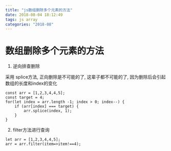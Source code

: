 ```yaml
---
title: "js数组删除多个元素的方法"
date: 2018-08-04 18:12:49
tags: js array
categories: "2018-08"
---
```

# 数组删除多个元素的方法

1. 逆向排查删除

采用 splice方法, 正向删除是不可能的了, 这辈子都不可能的了, 因为删除后会引起数组的长度和index的变化

```
const arr = [1,2,3,4,4,5];
const target = 4;
for(let index = arr.length -1; index > 0; index--) {
    if (arr[index] === target) {
        arr.splice(index, 1);
    }
}
```
2. filter方法进行查询

```
let arr = [1,2,3,4,4,5];
arr = arr.filter(item=>item!==4);
```

